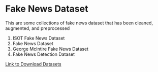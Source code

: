 # Fake News Dataset

This are some collections of fake news dataset that has been cleaned, augmented, and preprocessed
1. ISOT Fake News Dataset
2. Fake News Dataset
3. George McIntire Fake News Dataset
4. Fake News Detection Dataset

[Link to Download Datasets](https://drive.google.com/drive/folders/1-lceLIn3f-5BzDTscFhXCkCk_GG5iENr?usp=sharing)
